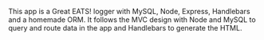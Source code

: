 This app is a Great EATS! logger with MySQL, Node, Express, Handlebars and a homemade ORM.  It follows the MVC design with Node and MySQL to query and route data in the app and Handlebars to generate the HTML.